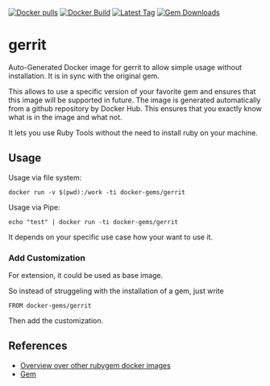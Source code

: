 [![Docker pulls](https://img.shields.io/docker/pulls/rubygem/gerrit.svg)](https://hub.docker.com/r/rubygem/gerrit/)
[![Docker Build](https://img.shields.io/docker/automated/rubygem/gerrit.svg)](https://hub.docker.com/r/rubygem/gerrit/)
[![Latest Tag](https://img.shields.io/github/tag/docker-rubygem/gerrit.svg)](https://hub.docker.com/r/rubygem/gerrit/)
[![Gem Downloads](https://img.shields.io/gem/dt/gerrit.svg)](https://rubygems.org/gems/gerrit/)
# gerrit

Auto-Generated Docker image for gerrit to allow simple usage without installation.
It is in sync with the original gem.

This allows to use a specific version of your favorite gem and ensures that this image will be supported in future.
The image is generated automatically from a github repository by Docker Hub.
This ensures that you exactly know what is in the image and what not.

It lets you use Ruby Tools without the need to install ruby on your machine.

## Usage

Usage via file system:

`docker run -v $(pwd):/work -ti docker-gems/gerrit`

Usage via Pipe:

`echo "test" | docker run -ti docker-gems/gerrit`

It depends on your specific use case how your want to use it.

### Add Customization

For extension, it could be used as base image.

So instead of struggeling with the installation of a gem, just write

`FROM docker-gems/gerrit`

Then add the customization.

## References

 - [Overview over other rubygem docker images](https://github.com/thinkbot/docker-rubygem)
 - [Gem](https://rubygems.org/gems/gerrit/)

